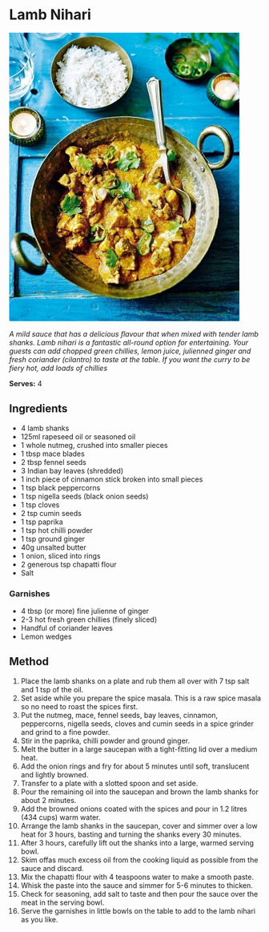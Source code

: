 # Lamb Nihari

![Name](resources/nihari.png)

*A mild sauce that has a delicious flavour that when mixed with tender lamb shanks. Lamb nihari is a fantastic all-round option for entertaining. Your guests can add chopped green chillies, lemon juice, julienned ginger and fresh coriander (cilantro) to taste at the table. If you want the curry to be fiery hot, add loads of chillies*

**Serves:** 4

## Ingredients
- 4 lamb shanks
- 125ml  rapeseed oil or seasoned oil
- 1 whole nutmeg, crushed into smaller pieces 
- 1 tbsp mace blades 
- 2 tbsp fennel seeds 
- 3 Indian bay leaves (shredded)
- 1 inch piece of cinnamon stick broken into small pieces 
- 1 tsp black peppercorns 
- 1 tsp nigella seeds (black onion seeds) 
- 1 tsp cloves 
- 2 tsp cumin seeds 
- 1 tsp paprika 
- 1 tsp hot chilli powder 
- 1 tsp ground ginger 
- 40g unsalted butter 
- 1 onion, sliced into rings 
- 2 generous tsp chapatti flour 
- Salt 

### Garnishes
- 4 tbsp (or more) fine julienne of ginger 
- 2-3 hot fresh green chillies (finely sliced)
- Handful of coriander leaves 
- Lemon wedges 

## Method
1. Place the lamb shanks on a plate and rub them all over with 7 tsp salt and 1 tsp of the oil. 
1. Set aside while you prepare the spice masala. This is a raw spice masala so no need to roast the spices first. 
1. Put the nutmeg, mace, fennel seeds, bay leaves, cinnamon, peppercorns, nigella seeds, cloves and cumin seeds in a spice grinder and grind to a fine powder. 
1. Stir in the paprika, chilli powder and ground ginger. 
1. Melt the butter in a large saucepan with a tight-fitting lid over a medium heat. 
1. Add the onion rings and fry for about 5 minutes until soft, translucent and lightly browned. 
1. Transfer to a plate with a slotted spoon and set aside. 
1. Pour the remaining oil into the saucepan and brown the lamb shanks for about 2 minutes. 
1. Add the browned onions coated with the spices and pour in 1.2 litres (434 cups) warm water. 
1. Arrange the lamb shanks in the saucepan, cover and simmer over a low heat for 3 hours, basting and turning the shanks every 30 minutes. 
1. After 3 hours, carefully lift out the shanks into a large, warmed serving bowl. 
1. Skim offas much excess oil from the cooking liquid as possible from the sauce and discard. 
1. Mix the chapatti flour with 4 teaspoons water to make a smooth paste. 
1. Whisk the paste into the sauce and simmer for 5-6 minutes to thicken. 
1. Check for seasoning, add salt to taste and then pour the sauce over the meat in the serving bowl. 
1. Serve the garnishes in little bowls on the table to add to the lamb nihari as you like. 

